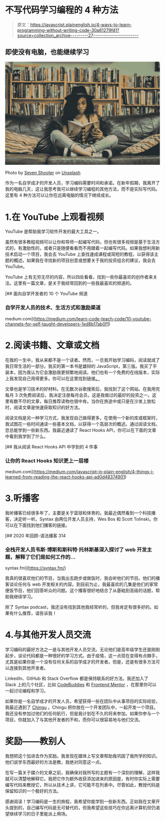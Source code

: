 # 不写代码学习编程的 4 种方法

> 原文：<https://javascript.plainenglish.io/4-ways-to-learn-programming-without-writing-code-30a61279f41?source=collection_archive---------27----------------------->

## 即使没有电脑，也能继续学习

![](img/2b104ab2d0f4f0f06b3f3930632f6865.png)

Photo by [Seven Shooter](https://unsplash.com/@sevenshooterimage?utm_source=medium&utm_medium=referral) on [Unsplash](https://unsplash.com?utm_source=medium&utm_medium=referral)

作为一名自学成才的开发人员，学习编码需要时间和承诺。在新年假期，我离开了我的电脑几天，这让我思考我可以继续学习编程的其他方法，而不是实际写代码。这里有 4 种方法可以让你在远离电脑的情况下继续成长。

# 1.在 YouTube 上观看视频

YouTube 是帮助我学习软件开发的最大工具之一。

虽然有很多教程视频可以让你和导师一起编写代码，但也有很多视频是基于生活方式的，有激励性的，或者只是随便看看而不用跟着一起编写代码。如果我想利用新技术启动一个项目，我会去 YouTube 上查找速成课程或简短的教程，以获得该主题的概述。如果我在寻找新的项目创意或想要关于我的投资组合的建议，我会去 YouTube。

YouTube 上有无穷无尽的内容，所以四处看看，找到一些你最喜欢的创作者来关注。这里有一篇文章，是关于我经常回到的一些我最喜欢的频道的。

[](https://medium.com/learn-code-teach-code/10-youtube-channels-for-self-taught-developers-1ed8b17ab0f1) [## 面向自学开发者的 10 个 YouTube 频道

### 自学开发人员的技术、生活方式和激励渠道

medium.com](https://medium.com/learn-code-teach-code/10-youtube-channels-for-self-taught-developers-1ed8b17ab0f1) 

# 2.阅读书籍、文章或文档

在我的一生中，我从来都不是一个读者。然而，一旦我开始学习编码，阅读就成了我日常生活的一部分。我买的第一本书是雄辩的 JavaScript，第三版。我买了平装本，因为我认为它会激励我更频繁地阅读。他们也有一个免费的在线版本，实际上我发现自己用得更多。你可以在这里找到链接[。](https://eloquentjavascript.net/)

文章也是学习技术的好材料。在无数次谷歌搜索后，我找到了这个网站。在我用完每月 3 次免费阅读后，我决定注册每月会员，这是我做过的最好的投资之一。这里有数不尽的文章，每日推荐读物也很中肯。当你在旅途中或只是在沙发上放松时，阅读文章是快速获取知识的好方法。

阅读文档是另一种学习方式，我发现自己做得更多。在使用一个新的库或框架时，我试图花一些时间通读一些基本文档，以获得一个高层次的概述。通过阅读文档，您总能学到一些新东西。我最近通读了 React Hooks API，你可以在下面的文章中看到我学到了什么。

[](https://medium.com/javascript-in-plain-english/4-things-i-learned-from-reading-the-react-hooks-api-ad0d48374901) [## 我从阅读 React Hooks API 中学到的 4 件事

### 让你的 React Hooks 知识更上一层楼

medium.com](https://medium.com/javascript-in-plain-english/4-things-i-learned-from-reading-the-react-hooks-api-ad0d48374901) 

# 3.听播客

我听播客已经很多年了，主要是关于篮球和体育的。我最近偶然看到一个科技播客，决定听一听。Syntax 由两位开发人员主持，Wes Bos 和 Scott Tolinski。你可以在下面找到他们播客的链接。

[](https://syntax.fm/) [## 2020 年回顾-语法播客 314

### 全栈开发人员韦斯·博斯和斯科特·托林斯基深入探讨了 web 开发主题，解释了它们是如何工作的…

syntax.fm](https://syntax.fm/) 

我真的很喜欢他们的节目，当我出去跑步或做饭时，我会听他们的节目。他们的播客谈论任何与 web 开发相关的内容。到目前为止，我最喜欢的几集是他们的家常便饭节目，他们回答听众的问题。这个播客很好地结合了从基础到高级的话题，帮助我继续学习。

除了 Syntax podcast，我还没有找到其他我经常听的，但我肯定有很多好的。如果有什么推荐，请告诉我！

# 4.与其他开发人员交流

学习编码的最好方法之一是与其他开发人员交流。无论他们是高年级学生还是刚刚起步，谈论代码都是一种很好的学习方式。由于疫情，这一点现在变得有点棘手，尤其是如果你是一个没有任何关系的自学成才的开发者。但是，还是有很多方法可以连接到其他开发者。

LinkedIn、GitHub 和 Stack Overflow 都是保持联系的好方法。我还加入了 Slack 上的几个社区，比如 [CodeBuddies](https://codebuddies.org/) 和 [Frontend Mentor](https://www.frontendmentor.io/) ，在那里你可以一起讨论编程和学习。

如果你是一名自学成才的开发人员，希望获得一些在团队中从事项目的实际经验，我最近遇到了 [Chingu](https://chingu.io/) 。Chingu 把你放在一个开发团队中，一起开发一个项目。我还没有参加过他们的任何航行，但是我计划在不久的将来参加。如果你参与一个项目，你就加入了与其他开发者的不和，而你可以很容易地与他们交流。

# 奖励——教别人

我想把这个加进去作为奖励。我发现在媒体上写文章帮助我巩固了我所学的知识。他们说学东西最好的方法是教，我绝对同意这一点。

在写一篇关于媒介的文章之前，我确保对我所写的主题有一个深刻的理解，这样我就可以清楚地解释它。我把它作为额外收获添加进来的原因是，有时你实际上需要编写代码来教授它，所以从技术上讲，它可能不在列表中。尽管如此，教授代码是保留知识的一个极好的方法。

感谢阅读！学习编码是一生的旅程，我希望你能学到一些新东西。正如我在文章开头提到的，自己编写代码是无可替代的，但我希望这些技巧在你远离计算机但仍渴望继续学习的日子里能派上用场。